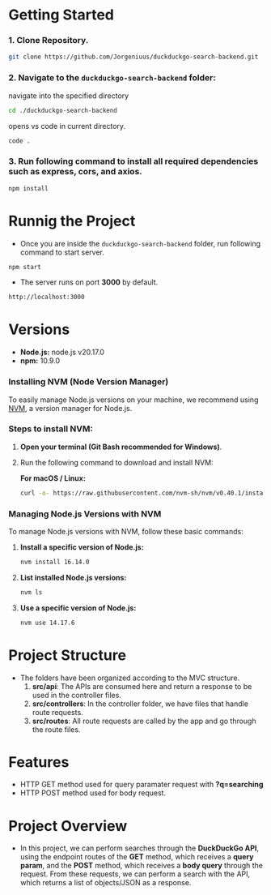 # Getting Started
### 1. Clone Repository.
``` bash
git clone https://github.com/Jorgeniuus/duckduckgo-search-backend.git
```
### 2. Navigate to the `duckduckgo-search-backend` folder:
navigate into the specified directory 
``` bash 
cd ./duckduckgo-search-backend
```
opens vs code in current directory.
``` bash 
code .
```
### 3. Run following command to install all required dependencies such as **express**, **cors**, and **axios**.
``` bash
npm install
```
# Runnig the Project
- Once you are inside the `duckduckgo-search-backend` folder, run following command to start server.
``` bash
npm start
```
- The server runs on port **3000** by default.
``` bash
http://localhost:3000
```
# Versions
- **Node.js:** node.js v20.17.0
- **npm:** 10.9.0

### Installing NVM (Node Version Manager)

 To easily manage Node.js versions on your machine, we recommend using [NVM](https://github.com/nvm-sh/nvm), a version manager for Node.js.

### Steps to install NVM:
1. **Open your terminal (Git Bash recommended for Windows)**.
2. Run the following command to download and install NVM:

   **For macOS / Linux:**
   ```bash
   curl -o- https://raw.githubusercontent.com/nvm-sh/nvm/v0.40.1/install.sh | bash
### Managing Node.js Versions with NVM

To manage Node.js versions with NVM, follow these basic commands:

1. **Install a specific version of Node.js:**

    ```bash
    nvm install 16.14.0
    ```

2. **List installed Node.js versions:**

    ```bash
    nvm ls
    ```

3. **Use a specific version of Node.js:**

    ```bash
    nvm use 14.17.6
    ```

# Project Structure
- The folders have been organized according to the MVC structure.
    1. **src/api**: The APIs are consumed here and return a response to be used in the controller files.
    2. **src/controllers**: In the controller folder, we have files that handle route requests.
    3. **src/routes**: All route requests are called by the app and go through the route files.

# Features
- HTTP GET method used for query paramater request with **?q=searching**
- HTTP POST method used for body request.

# Project Overview
- In this project, we can perform searches through the **DuckDuckGo API**, using the endpoint routes of the **GET** method, which receives a **query param**, and the **POST** method, which receives a **body query** through the request. From these requests, we can perform a search with the API, which returns a list of objects/JSON as a response.

